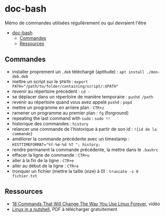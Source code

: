 # doc-bash

Mémo de commandes utilisées régulièrement ou qui devraient l'être

- [doc-bash](#doc-bash)
  - [Commandes](#commandes)
  - [Ressources](#ressources)

## Commandes

- installer proprement un `.deb` téléchargé (aptitude) : `apt install ./mon-deb.deb`
- mettre un script sur le `$PATH` : `export PATH="/path/to/folder/containing/script/:$PATH"`
- revenir au répertoire précédent : `cd -`
- se déplacer dans un répertoire de manière temporaire : `pushd /path`
- revenir au répertoire quand vous avez appelé `pushd` : `popd`
- mettre un programme en arriere plan : `CTR+z`
- ramener un programme au premier plan : `fg` (forground)
- repeating the last command with `sudo` : `sudo !!` 
- historique des commandes : `history`
- relancer une commande de l'historique à partir de son id : `!{id de la commande}`
- améliorer la commande précédente avec un timestamp : `HISTTIMEFORMAT="%Y-%m-%d %T "; history;`
- rendre permanent la commande précédente, la mettre dans le `.bashrc`
- effacer la ligne de commande : `CTR+u`
- aller à la fin de la ligne : `CTR+e`
- aller au début de la ligne : `CTR+a`
- tronquer un fichier (mettre la taille (*s*ize) à 0) : `truncate -s 0 fichier.txt`

## Ressources

- [18 Commands That Will Change The Way You Use Linux Forever](https://www.youtube.com/watch?v=AVXYq8aL47Q&list=PLS3XEhTy6-Ale8Et6pxRR2I3LYNt8-rX3&index=48), vidéo
- [Linux in a nutshell](https://www.pdfdrive.com/linux-in-a-nutshell-6th-editionpdf-e18844861.html), PDF à télécharger gratuitement